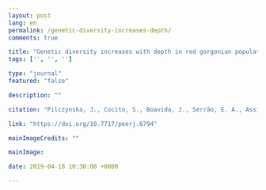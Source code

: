 ```yaml
---
layout: post
lang: en
permalink: /genetic-diversity-increases-depth/
comments: true

title: "Genetic diversity increases with depth in red gorgonian populations of the Mediterranean Sea and the Atlantic Ocean"
tags: ['', '', '']

type: "journal"
featured: "false"

description: ""

citation: "Pilczynska, J., Cocito, S., Boavida, J., Serrão, E. A., Assis, J., Fragkopoulou, E., & Queiroga, H. (2019). Genetic diversity increases with depth in red gorgonian populations of the Mediterranean Sea and the Atlantic Ocean. PeerJ, 1–18."

link: "https://doi.org/10.7717/peerj.6794"

mainImageCredits: ""

mainImage: 

date: 2019-04-18 10:30:00 +0800

---
```


